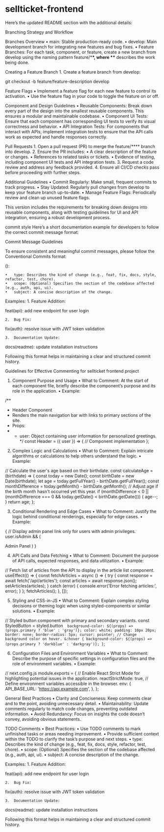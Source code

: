 # sellticket-frontend

Here’s the updated README section with the additional details:

Branching Strategy and Workflow

Branches Overview
• main: Stable production-ready code.
• develop: Main development branch for integrating new features and bug fixes.
• Feature Branches: For each task, component, or feature, create a new branch from develop using the naming pattern feature/\***\*, where \*\*** describes the work being done.

Creating a Feature Branch 1. Create a feature branch from develop:

git checkout -b feature/feature-description develop

Feature Flags
• Implement a feature flag for each new feature to control its activation.
• Use the feature flag in your code to toggle the feature on or off.

Component and Design Guidelines
• Reusable Components: Break down every part of the design into the smallest reusable components. This ensures a modular and maintainable codebase.
• Component UI Tests: Ensure that each component has corresponding UI tests to verify its visual correctness and behavior.
• API Integration Tests: For components that interact with APIs, implement integration tests to ensure that the API calls work as expected and handle responses correctly.

Pull Requests 1. Open a pull request (PR) to merge the feature/\*\*\*\* branch into develop. 2. Ensure the PR includes:
• A clear description of the feature or changes.
• References to related tasks or tickets.
• Evidence of testing, including component UI tests and API integration tests. 3. Request a code review and address any feedback provided. 4. Ensure all CI/CD checks pass before proceeding with further steps.

Additional Guidelines
• Commit Regularly: Make small, frequent commits to track progress.
• Stay Updated: Regularly pull changes from develop to keep your feature branch up-to-date.
• Manage Feature Flags: Periodically review and clean up unused feature flags.

This version includes the requirements for breaking down designs into reusable components, along with testing guidelines for UI and API integration, ensuring a robust development process.

commit style Here’s a short documentation example for developers to follow the correct commit message format:

Commit Message Guidelines

To ensure consistent and meaningful commit messages, please follow the Conventional Commits format:

<type>(<scope>): <subject>

    •	type: Describes the kind of change (e.g., feat, fix, docs, style, refactor, test, chore).
    •	scope: (Optional) Specifies the section of the codebase affected (e.g., auth, api, ui).
    •	subject: A concise description of the change.

Examples: 1. Feature Addition:

feat(api): add new endpoint for user login

    2.	Bug Fix:

fix(auth): resolve issue with JWT token validation

    3.	Documentation Update:

docs(readme): update installation instructions

Following this format helps in maintaining a clear and structured commit history.

Guidelines for Effective Commenting for sellticket frontend project

1. Component Purpose and Usage
   • What to Comment: At the start of each component file, briefly describe the component’s purpose and its role in the application.
   • Example:

/\*\*

- Header Component
- Renders the main navigation bar with links to primary sections of the site.
- Props:
- - user: Object containing user information for personalized greetings.
    \*/
    const Header = ({ user }) => {
    // Component implementation
    };

2. Complex Logic and Calculations
   • What to Comment: Explain intricate algorithms or calculations to help others understand the logic.
   • Example:

// Calculate the user's age based on their birthdate.
const calculateAge = (birthdate) => {
const today = new Date();
const birthDate = new Date(birthdate);
let age = today.getFullYear() - birthDate.getFullYear();
const monthDifference = today.getMonth() - birthDate.getMonth();
// Adjust age if the birth month hasn't occurred yet this year.
if (monthDifference < 0 || (monthDifference === 0 && today.getDate() < birthDate.getDate())) {
age--;
}
return age;
};

3. Conditional Rendering and Edge Cases
   • What to Comment: Justify the logic behind conditional renderings, especially for edge cases.
   • Example:

{
// Display admin panel link only for users with admin privileges.
user.isAdmin && (

<Link href="/admin">
<a>Admin Panel</a>
</Link>
)
}

4. API Calls and Data Fetching
   • What to Comment: Document the purpose of API calls, expected responses, and data utilization.
   • Example:

// Fetch list of articles from the API to display in the article list component.
useEffect(() => {
const fetchArticles = async () => {
try {
const response = await fetch('/api/articles');
const articles = await response.json();
setArticles(articles);
} catch (error) {
console.error('Error fetching articles:', error);
}
};
fetchArticles();
}, []);

5. Styling and CSS-in-JS
   • What to Comment: Explain complex styling decisions or theming logic when using styled-components or similar solutions.
   • Example:

// Styled button component with primary and secondary variants.
const StyledButton = styled.button`  background-color: ${(props) => (props.primary ? 'blue' : 'gray')};
  color: white;
  padding: 10px 20px;
  border: none;
  border-radius: 5px;
  cursor: pointer;
  // Change background color on hover.
  &:hover {
    background-color: ${(props) => (props.primary ? 'darkblue' : 'darkgray')};
  }`;

6. Configuration Files and Environment Variables
   • What to Comment: Describe the purpose of specific settings in configuration files and the role of environment variables.
   • Example:

// next.config.js
module.exports = {
// Enable React Strict Mode for highlighting potential issues in the application.
reactStrictMode: true,
// Define environment variables accessible in the browser.
env: {
API_BASE_URL: 'https://api.example.com',
},
};

General Best Practices
• Clarity and Conciseness: Keep comments clear and to the point, avoiding unnecessary detail.
• Maintainability: Update comments regularly to match code changes, preventing outdated information.
• Avoid Redundancy: Focus on insights the code doesn’t convey, avoiding obvious statements.

TODO Comments
• Best Practices:
• Use TODO comments to mark unfinished tasks or areas needing improvement.
• Provide sufficient context within the TODO to clarify the task’s purpose and next steps.
• type: Describes the kind of change (e.g., feat, fix, docs, style, refactor, test, chore).
• scope: (Optional) Specifies the section of the codebase affected (e.g., auth, api, ui).
• subject: A concise description of the change.

Examples: 1. Feature Addition:

feat(api): add new endpoint for user login

    2.	Bug Fix:

fix(auth): resolve issue with JWT token validation

    3.	Documentation Update:

docs(readme): update installation instructions

Following this format helps in maintaining a clear and structured commit history.
